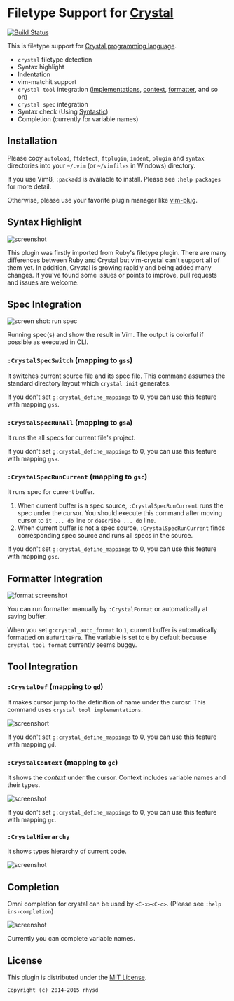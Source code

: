 Filetype Support for [Crystal](http://crystal-lang.org/)
========================================================
[![Build Status](https://travis-ci.org/rhysd/vim-crystal.svg?branch=travis)](https://travis-ci.org/rhysd/vim-crystal)

This is filetype support for [Crystal programming language](http://crystal-lang.org/).

- `crystal` filetype detection
- Syntax highlight
- Indentation
- vim-matchit support
- `crystal tool` integration ([implementations](http://crystal-lang.org/2015/09/05/tools.html), [context](http://crystal-lang.org/2015/09/05/tools.html), [formatter](http://crystal-lang.org/2015/10/16/crystal-0.9.0-released.html), and so on)
- `crystal spec` integration
- Syntax check (Using [Syntastic](https://github.com/scrooloose/syntastic))
- Completion (currently for variable names)



## Installation

Please copy `autoload`, `ftdetect`, `ftplugin`, `indent`, `plugin` and `syntax` directories into your `~/.vim` (or `~/vimfiles` in Windows) directory.

If you use Vim8, `:packadd` is available to install. Please see `:help packages` for more detail.

Otherwise, please use your favorite plugin manager like [vim-plug](https://github.com/junegunn/vim-plug).



## Syntax Highlight

![screenshot](https://raw.githubusercontent.com/rhysd/ss/master/vim-crystal/highlight1.png)

This plugin was firstly imported from Ruby's filetype plugin.  There are many differences between Ruby and Crystal but vim-crystal can't support all of them yet.  In addition, Crystal is growing rapidly and being added many changes.  If you've found some issues or points to improve, pull requests and issues are welcome.



## Spec Integration

![screen shot: run spec](https://raw.githubusercontent.com/rhysd/ss/master/vim-crystal/spec.gif)

Running spec(s) and show the result in Vim.  The output is colorful if possible as executed in CLI.

### `:CrystalSpecSwitch` (mapping to `gss`)

It switches current source file and its spec file.  This command assumes the standard directory layout which `crystal init` generates.

If you don't set `g:crystal_define_mappings` to 0, you can use this feature with mapping `gss`.

### `:CrystalSpecRunAll` (mapping to `gsa`)

It runs the all specs for current file's project.

If you don't set `g:crystal_define_mappings` to 0, you can use this feature with mapping `gsa`.

### `:CrystalSpecRunCurrent` (mapping to `gsc`)

It runs spec for current buffer.

1. When current buffer is a spec source, `:CrystalSpecRunCurrent` runs the spec under the cursor.  You should execute this command after moving cursor to `it ... do` line or `describe ... do` line.
2. When current buffer is not a spec source, `:CrystalSpecRunCurrent` finds corresponding spec source and runs all specs in the source.

If you don't set `g:crystal_define_mappings` to 0, you can use this feature with mapping `gsc`.

## Formatter Integration

![format screenshot](https://raw.githubusercontent.com/rhysd/ss/master/vim-crystal/formatting.gif)

You can run formatter manually by `:CrystalFormat` or automatically at saving buffer.

When you set `g:crystal_auto_format` to `1`, current buffer is automatically formatted on `BufWritePre`.  The variable is set to `0` by default because `crystal tool format` currently seems buggy.


## Tool Integration

### `:CrystalDef` (mapping to `gd`)

It makes cursor jump to the definition of name under the curosr.  This command uses `crystal tool implementations`.

![screenshort](https://raw.githubusercontent.com/rhysd/ss/master/vim-crystal/jump-to-definition.gif)

If you don't set `g:crystal_define_mappings` to 0, you can use this feature with mapping `gd`.

### `:CrystalContext` (mapping to `gc`)

It shows the _context_ under the cursor. Context includes variable names and their types.

![screenshot](https://raw.githubusercontent.com/rhysd/ss/master/vim-crystal/show-context.gif)

If you don't set `g:crystal_define_mappings` to 0, you can use this feature with mapping `gc`.

### `:CrystalHierarchy`

It shows types hierarchy of current code.

![screenshot](https://raw.githubusercontent.com/rhysd/ss/master/vim-crystal/show-hierarchy.gif)



## Completion

Omni completion for crystal can be used by `<C-x><C-o>`.  (Please see `:help ins-completion`)

![screenshot](https://raw.githubusercontent.com/rhysd/ss/master/vim-crystal/completion.gif)

Currently you can complete variable names.



## License

This plugin is distributed under the [MIT License](http://opensource.org/licenses/MIT).

    Copyright (c) 2014-2015 rhysd
